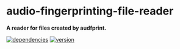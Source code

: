 # audio-fingerprinting-file-reader

**A reader for files created by audfprint.**

[![dependencies](https://img.shields.io/david/chrisguttandin/audio-fingerprinting-file-reader.svg?style=flat-square)](https://www.npmjs.com/package/audio-fingerprinting-file-reader)
[![version](https://img.shields.io/npm/v/audio-fingerprinting-file-reader.svg?style=flat-square)](https://www.npmjs.com/package/audio-fingerprinting-file-reader)
